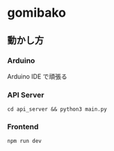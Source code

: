 # gomibako

## 動かし方

### Arduino

Arduino IDE で頑張る

### API Server

```
cd api_server && python3 main.py
```

### Frontend

```
npm run dev
```
